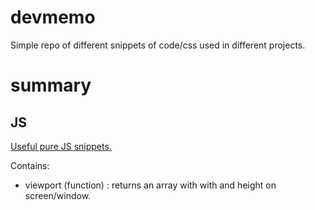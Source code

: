 # devmemo
Simple repo of different snippets of code/css used in different projects.

# summary

## JS

[Useful pure JS snippets.](js/functions.pure.js)

Contains:

- viewport (function) : returns an array with with and height on screen/window.

